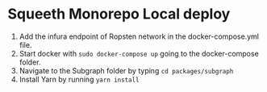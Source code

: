 # Squeeth Monorepo Local deploy

1. Add the infura endpoint of Ropsten network in the docker-compose.yml file.
2. Start docker with `sudo docker-compose up` going to the docker-compose folder.
3. Navigate to the Subgraph folder by typing `cd packages/subgraph`
4. Install Yarn by running `yarn install`
